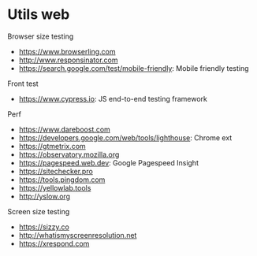 # Utils web

Browser size testing
* https://www.browserling.com
* http://www.responsinator.com
* https://search.google.com/test/mobile-friendly: Mobile friendly testing

Front test
* https://www.cypress.io: JS end-to-end testing framework

Perf
* https://www.dareboost.com
* https://developers.google.com/web/tools/lighthouse: Chrome ext
* https://gtmetrix.com
* https://observatory.mozilla.org
* https://pagespeed.web.dev: Google Pagespeed Insight
* https://sitechecker.pro
* https://tools.pingdom.com
* https://yellowlab.tools
* http://yslow.org

Screen size testing
* https://sizzy.co
* http://whatismyscreenresolution.net
* https://xrespond.com
